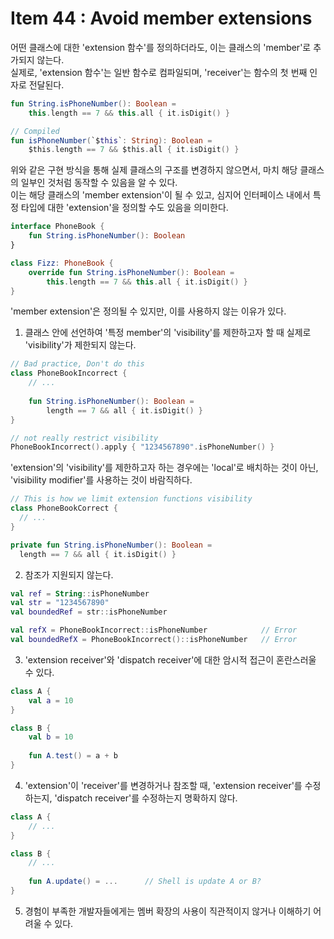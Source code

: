 
# Item 44 : Avoid member extensions

어떤 클래스에 대한 'extension 함수'를 정의하더라도, 이는 클래스의 'member'로 추가되지 않는다.  
실제로, 'extension 함수'는 일반 함수로 컴파일되며, 'receiver'는 함수의 첫 번째 인자로 전달된다.

```kotlin
fun String.isPhoneNumber(): Boolean = 
    this.length == 7 && this.all { it.isDigit() }

// Compiled
fun isPhoneNumber(`$this`: String): Boolean =
    $this.length == 7 && $this.all { it.isDigit() }
```

위와 같은 구현 방식을 통해 실제 클래스의 구조를 변경하지 않으면서, 마치 해당 클래스의 일부인 것처럼 동작할 수 있음을 알 수 있다.  
이는 해당 클래스의 'member extension'이 될 수 있고, 심지어 인터페이스 내에서 특정 타입에 대한 'extension'을 정의할 수도 있음을 의미한다.

```kotlin
interface PhoneBook {
    fun String.isPhoneNumber(): Boolean
}

class Fizz: PhoneBook {
    override fun String.isPhoneNumber(): Boolean =
        this.length == 7 && this.all { it.isDigit() }
}
```

'member extension'은 정의될 수 있지만, 이를 사용하지 않는 이유가 있다.

1. 클래스 안에 선언하여 '특정 member'의 'visibility'를 제한하고자 할 때 실제로 'visibility'가 제한되지 않는다.

```kotlin
// Bad practice, Don't do this
class PhoneBookIncorrect {
    // ...
    
    fun String.isPhoneNumber(): Boolean =
        length == 7 && all { it.isDigit() }
}

// not really restrict visibility
PhoneBookIncorrect().apply { "1234567890".isPhoneNumber() }
```

'extension'의 'visibility'를 제한하고자 하는 경우에는 'local'로 배치하는 것이 아닌, 'visibility modifier'를 사용하는 것이 바람직하다.

```kotlin
// This is how we limit extension functions visibility
class PhoneBookCorrect {
  // ...
}

private fun String.isPhoneNumber(): Boolean =
  length == 7 && all { it.isDigit() }
```

2. 참조가 지원되지 않는다.

```kotlin
val ref = String::isPhoneNumber
val str = "1234567890"
val boundedRef = str::isPhoneNumber

val refX = PhoneBookIncorrect::isPhoneNumber            // Error
val boundedRefX = PhoneBookIncorrect()::isPhoneNumber   // Error
```

3. 'extension receiver'와 'dispatch receiver'에 대한 암시적 접근이 혼란스러울 수 있다.

```kotlin
class A { 
    val a = 10
}

class B { 
    val b = 10
    
    fun A.test() = a + b
}
```

4. 'extension'이 'receiver'를 변경하거나 참조할 때,
   'extension receiver'를 수정하는지, 'dispatch receiver'를 수정하는지 명확하지 않다.

```kotlin
class A {
    // ...
}

class B {
    // ...
    
    fun A.update() = ...      // Shell is update A or B?
}
```

5. 경험이 부족한 개발자들에게는 멤버 확장의 사용이 직관적이지 않거나 이해하기 어려울 수 있다.
